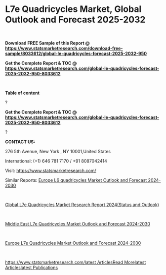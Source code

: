 <h1>L7e Quadricycles Market, Global Outlook and Forecast 2025-2032</h1><br/><p><strong>Download FREE Sample of this Report @ <a href="https://www.statsmarketresearch.com/download-free-sample/8033612/global-le-quadricycles-forecast-2025-2032-950">https://www.statsmarketresearch.com/download-free-sample/8033612/global-le-quadricycles-forecast-2025-2032-950</a></strong></p>
 
 
 
 <div><b>Get the Complete Report & TOC @ <a href="https://www.statsmarketresearch.com/global-le-quadricycles-forecast-2025-2032-950-8033612">https://www.statsmarketresearch.com/global-le-quadricycles-forecast-2025-2032-950-8033612</a></b></div>
 
 
 
 <p><br />
 
 <b>Table of content</b></p>
 
 
 
 <p>? </p>
 
 
 
 <div><b>Get the Complete Report & TOC @ <a href="https://www.statsmarketresearch.com/global-le-quadricycles-forecast-2025-2032-950-8033612">https://www.statsmarketresearch.com/global-le-quadricycles-forecast-2025-2032-950-8033612</a></b></div>
 
 
 
 <p>? </p>
 
 
 
 <p><b>CONTACT US:</b><br />
 
 276 5th Avenue, New York , NY 10001,United States<br />
 
 International: (+1) 646 781 7170 / +91 8087042414<br />
 
 Visit: <a href="https://www.statsmarketresearch.com/">https://www.statsmarketresearch.com/</a><br />
 
 Similar Reports: <a href="https://www.statsmarketresearch.com/global-le-quadricycles-forecast-2025-2032-950-8033612">Europe L6 quadricycles Market Outlook and Forecast 2024-2030</a><br />
 
 <br />
 
 <a href="https://www.statsmarketresearch.com/global-le-quadricycles-forecast-2025-2032-950-8033612">Global L7e Quadricycles Market Research Report 2024(Status and Outlook)</a><br />
 
 <br />
 
 <a href="https://www.statsmarketresearch.com/global-le-quadricycles-forecast-2025-2032-950-8033612">Middle East L7e Quadricycles Market Outlook and Forecast 2024-2030</a><br />
 
 <br />
 
 <a href="https://www.statsmarketresearch.com/global-le-quadricycles-forecast-2025-2032-950-8033612">Europe L7e Quadricycles Market Outlook and Forecast 2024-2030</a><br />
 
 <br />
 
 <a href="https://gyeongbokgung.com">https://www.statsmarketresearch.com/</a><a href="https://hallyeomaritime.com">latest Articles</a><a href="https://jingwansa.com">Read More</a><a href="https://nguoiviet.jp/">latest Articles</a><a href="https://www.intelmarketresearch.com/">latest Publications</a></p>